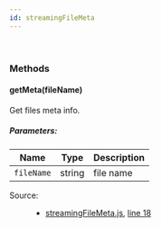 ```yaml
---
id: streamingFileMeta
---
```

<!--link type="text/css" rel="stylesheet" href="/jsDoc.css"></link-->
<div id="main">

<section>
<header>
<h2></h2>
</header>
<article>
<div className="container-overview">
<dl className="details">
</dl>
</div>
<h3 className="subsection-title">Methods</h3>
<h4 className="name" id="getMeta"><span className="type-signature"></span>getMeta<span className="signature">(fileName)</span><span className="type-signature"></span></h4>
<div className="description">
Get files  meta info.
</div>
<h5>Parameters:</h5>
<table className="params">
<thead>
<tr>
<th>Name</th>
<th>Type</th>
<th className="last">Description</th>
</tr>
</thead>
<tbody>
<tr>
<td className="name"><code>fileName</code></td>
<td className="type">
<span className="param-type">string</span>
</td>
<td className="description last">file name</td>
</tr>
</tbody>
</table>
<dl className="details">
<dt className="tag-source">Source:</dt>
<dd className="tag-source"><ul className="dummy"><li>
<a href="pathname:///jsdoc/streamingFileMeta.js.html">streamingFileMeta.js</a>, <a href="pathname:///jsdoc/streamingFileMeta.js.html#line18">line 18</a>
</li></ul></dd>
</dl>
</article>
</section>
</div>

